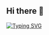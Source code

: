 ## Hi there 👋


[![Typing SVG](https://readme-typing-svg.demolab.com?font=poppins&weight=900&size=26&duration=4000&pause=500&color=13F78A&random=false&width=700&lines=I+am+Hammad+Hasan;An+Android+Engineer;Nice+to+Meet+you)](https://git.io/typing-svg)
<!--
**Hamad854/Hamad854** is a ✨ _special_ ✨ repository because its `README.md` (this file) appears on your GitHub profile.

Here are some ideas to get you started:

- 🔭 I’m currently working on ...
- 🌱 I’m currently learning ...
- 👯 I’m looking to collaborate on ...
- 🤔 I’m looking for help with ...
- 💬 Ask me about ...
- 📫 How to reach me: ...
- 😄 Pronouns: ...
- ⚡ Fun fact: ...
-->
